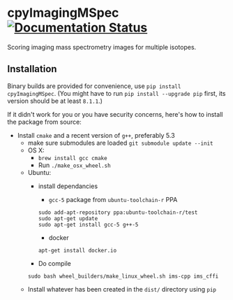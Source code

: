# cpyImagingMSpec [![Documentation Status](https://readthedocs.org/projects/cpyimagingmspec/badge/?version=latest)](http://cpyimagingmspec.readthedocs.org/en/latest/?badge=latest)

Scoring imaging mass spectrometry images for multiple isotopes.

## Installation

Binary builds are provided for convenience, use `pip install cpyImagingMSpec`.
(You might have to run `pip install --upgrade pip` first, its version should be at least `8.1.1`.)

If it didn't work for you or you have security concerns, here's how to install the package from source:
- Install `cmake` and a recent version of `g++`, preferably 5.3
  - make sure submodules are loaded ``` git submodule update --init ```
  - OS X: 
    - `brew install gcc cmake`
    - Run `./make_osx_wheel.sh`
  - Ubuntu: 
    - install dependancies
        - `gcc-5` package from `ubuntu-toolchain-r` PPA
    
        ``` 
        sudo add-apt-repository ppa:ubuntu-toolchain-r/test
        sudo apt-get update
        sudo apt-get install gcc-5 g++-5
        ```
        - docker
        ```
        apt-get install docker.io
        ```
    - Do compile
    ```
    sudo bash wheel_builders/make_linux_wheel.sh ims-cpp ims_cffi
    ``` 
  - Install whatever has been created in the `dist/` directory using `pip`
